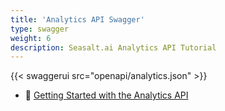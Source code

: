 ```yaml
---
title: 'Analytics API Swagger'
type: swagger
weight: 6
description: Seasalt.ai Analytics API Tutorial
---
```


{{< swaggerui src="openapi/analytics.json" >}}

- 🚀 [Getting Started with the Analytics API](/SeaX/Docs/analytics-iframe)